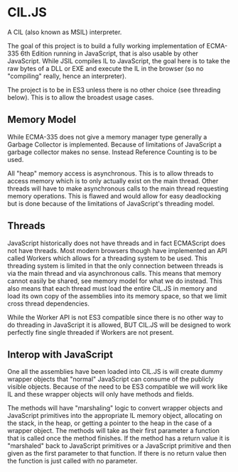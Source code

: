 # CIL.JS

A CIL (also known as MSIL) interpreter.

The goal of this project is to build a fully working implementation of ECMA-335
 6th Edition running in JavaScript, that is also usable by other JavaScript. 
While JSIL compiles IL to JavaScript, the goal here is to take the raw bytes of
 a DLL or EXE and execute the IL in the browser (so no "compiling" really, 
hence an interpreter).

The project is to be in ES3 unless there is no other choice (see threading 
below). This is to allow the broadest usage cases.

## Memory Model

While ECMA-335 does not give a memory manager type generally a Garbage 
Collector is implemented. Because of limitations of JavaScript a garbage 
collector makes no sense. Instead Reference Counting is to be used.

All "heap" memory access is asynchronous. This is to allow threads to access 
memory which is to only actually exist on the main thread. Other threads will 
have to make asynchronous calls to the main thread requesting memory 
operations. This is flawed and would allow for easy deadlocking but is done 
because of the limitations of JavaScript's threading model.

## Threads

JavaScript historically does not have threads and in fact ECMAScript does not 
have threads. Most modern browsers though have implemented an API called 
Workers which allows for a threading system to be used. This threading system 
is limited in that the only connection between threads is via the main thread 
and via asynchronous calls. This means that memory cannot easily be shared, see
 memory model for what we do instead. This also means that each thread must 
load the entire CIL.JS in memory and load its own copy of the assemblies into 
its memory space, so that we limit cross thread dependencies.

While the Worker API is not ES3 compatible since there is no other way to do 
threading in JavaScript it is allowed, BUT CIL.JS will be designed to work 
perfectly fine single threaded if Workers are not present.

## Interop with JavaScript

One all the assemblies have been loaded into CIL.JS is will create dummy 
wrapper objects that "normal" JavaScript can consume of the publicly visible 
objects. Because of the need to be ES3 compatible we will work like IL and 
these wrapper objects will only have methods and fields.

The methods will have "marshaling" logic to convert wrapper objects and 
JavaScript primitives into the appropriate IL memory object, allocating on the 
stack, in the heap, or getting a pointer to the heap in the case of a wrapper 
object. The methods will take as their first parameter a function that is 
called once the method finishes. If the method has a return value it is 
"marshaled" back to JavaScript primitives or a JavaScript primitive and then 
given as the first parameter to that function. If there is no return value then
 the function is just called with no parameter.